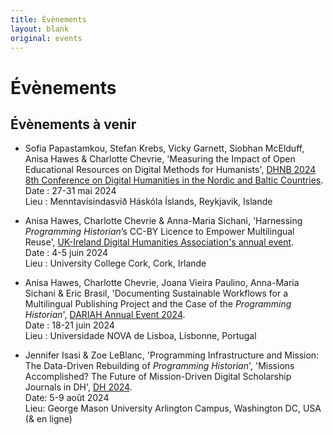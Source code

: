 ```yaml
---
title: Évènements
layout: blank
original: events
---
```


# Évènements

## Évènements à venir     

* Sofia Papastamkou, Stefan Krebs, Vicky Garnett, Siobhan McElduff, Anisa Hawes & Charlotte Chevrie, 'Measuring the Impact of Open Educational Resources on Digital Methods for Humanists', [DHNB 2024 8th Conference on Digital Humanities in the Nordic and Baltic Countries](https://dhnb.eu/conferences/dhnb2024/).   
Date : 27-31 mai 2024   
Lieu : Menntavísindasvið Háskóla Íslands, Reykjavik, Islande   

* Anisa Hawes, Charlotte Chevrie & Anna-Maria Sichani, 'Harnessing _Programming Historian_’s CC-BY Licence to Empower Multilingual Reuse', [UK-Ireland Digital Humanities Association's annual event](https://digitalhumanities-uk-ie.org/2024-annual-event/).   
Date : 4-5 juin 2024   
Lieu : University College Cork, Cork, Irlande   

* Anisa Hawes, Charlotte Chevrie, Joana Vieira Paulino, Anna-Maria Sichani & Eric Brasil, 'Documenting Sustainable Workflows for a Multilingual Publishing Project and the Case of the _Programming Historian_', [DARIAH Annual Event 2024](https://annualevent.dariah.eu/).   
Date : 18-21 juin 2024   
Lieu : Universidade NOVA de Lisboa, Lisbonne, Portugal   

* Jennifer Isasi & Zoe LeBlanc, 'Programming Infrastructure and Mission: The Data-Driven Rebuilding of _Programming Historian_', 'Missions Accomplished? The Future of Mission-Driven Digital Scholarship Journals in DH', [DH 2024](https://dh2024.adho.org/).     
Date: 5-9 août 2024    
Lieu: George Mason University Arlington Campus, Washington DC, USA (& en ligne)     

